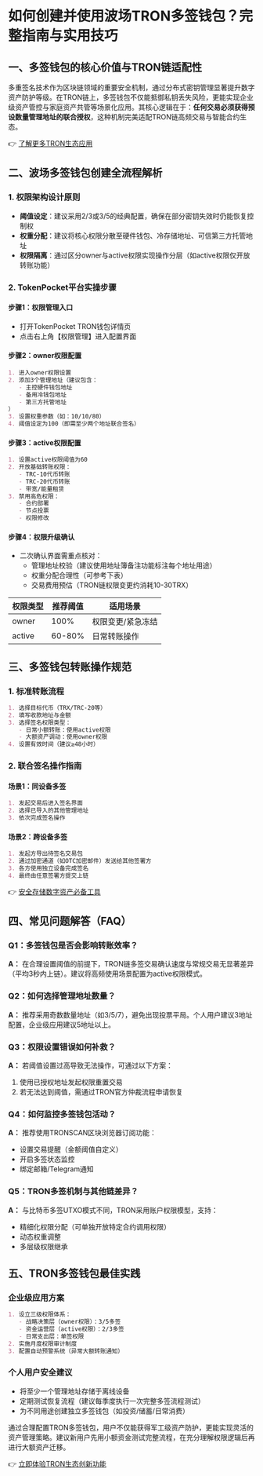 # 如何创建并使用波场TRON多签钱包？完整指南与实用技巧

## 一、多签钱包的核心价值与TRON链适配性

多重签名技术作为区块链领域的重要安全机制，通过分布式密钥管理显著提升数字资产防护等级。在TRON链上，多签钱包不仅能抵御私钥丢失风险，更能实现企业级资产管控与家庭资产共管等场景化应用。其核心逻辑在于：**任何交易必须获得预设数量管理地址的联合授权**，这种机制完美适配TRON链高频交易与智能合约生态。

👉 [了解更多TRON生态应用](https://bit.ly/okx_welcome)

## 二、波场多签钱包创建全流程解析

### 1. 权限架构设计原则
- **阈值设定**：建议采用2/3或3/5的经典配置，确保在部分密钥失效时仍能恢复控制权
- **权重分配**：建议将核心权限分散至硬件钱包、冷存储地址、可信第三方托管地址
- **权限隔离**：通过区分owner与active权限实现操作分层（如active权限仅开放转账功能）

### 2. TokenPocket平台实操步骤

#### 步骤1：权限管理入口
- 打开TokenPocket TRON钱包详情页
- 点击右上角【权限管理】进入配置界面

#### 步骤2：owner权限配置
```markdown
1. 进入owner权限设置
2. 添加3个管理地址（建议包含：
   - 主控硬件钱包地址
   - 备用冷钱包地址
   - 第三方托管地址
）
3. 设置权重参数（如：10/10/80）
4. 阈值设定为100（即需至少两个地址联合签名）
```

#### 步骤3：active权限配置
```markdown
1. 设置active权限阈值为60
2. 开放基础转账权限：
   - TRC-10代币转账
   - TRC-20代币转账
   - 带宽/能量租赁
3. 禁用高危权限：
   - 合约部署
   - 节点投票
   - 权限修改
```

#### 步骤4：权限升级确认
- 二次确认界面需重点核对：
  - 管理地址校验（建议使用地址簿备注功能标注每个地址用途）
  - 权重分配合理性（可参考下表）
  - 交易费用预估（TRON链权限变更约消耗10-30TRX）

| 权限类型 | 推荐阈值 | 适用场景 |
|---------|----------|----------|
| owner   | 100%      | 权限变更/紧急冻结 |
| active  | 60-80%    | 日常转账操作 |

## 三、多签钱包转账操作规范

### 1. 标准转账流程
```markdown
1. 选择目标代币（TRX/TRC-20等）
2. 填写收款地址与金额
3. 选择签名权限类型：
   - 日常小额转账：使用active权限
   - 大额资产调动：使用owner权限
4. 设置有效时间（建议≥48小时）
```

### 2. 联合签名操作指南

#### 场景1：同设备多签
```markdown
1. 发起交易后进入签名界面
2. 选择已导入的其他管理地址
3. 依次完成签名操作
```

#### 场景2：跨设备多签
```markdown
1. 发起方导出待签名交易包
2. 通过加密通道（如OTC加密邮件）发送给其他签署方
3. 各方使用独立设备完成签名
4. 最终由任意签署方提交上链
```

👉 [安全存储数字资产必备工具](https://bit.ly/okx_welcome)

## 四、常见问题解答（FAQ）

### Q1：多签钱包是否会影响转账效率？
**A：** 在合理设置阈值的前提下，TRON链多签交易确认速度与常规交易无显著差异（平均3秒内上链）。建议将高频使用场景配置为active权限模式。

### Q2：如何选择管理地址数量？
**A：** 推荐采用奇数数量地址（如3/5/7），避免出现投票平局。个人用户建议3地址配置，企业级应用建议5地址以上。

### Q3：权限设置错误如何补救？
**A：** 若阈值设置过高导致无法操作，可通过以下方案：
1. 使用已授权地址发起权限重置交易
2. 若无法达到阈值，需通过TRON官方仲裁流程申请恢复

### Q4：如何监控多签钱包活动？
**A：** 推荐使用TRONSCAN区块浏览器订阅功能：
- 设置交易提醒（金额阈值自定义）
- 开启多签状态监控
- 绑定邮箱/Telegram通知

### Q5：TRON多签机制与其他链差异？
**A：** 与比特币多签UTXO模式不同，TRON采用账户权限模型，支持：
- 精细化权限分配（可单独开放特定合约调用权限）
- 动态权重调整
- 多层级权限继承

## 五、TRON多签钱包最佳实践

### 企业级应用方案
```markdown
1. 设立三级权限体系：
   - 战略决策层（owner权限）：3/5多签
   - 资金运营层（active权限）：2/3多签
   - 日常支出层：单签权限
2. 实施月度权限审计制度
3. 配置自动预警系统（异常大额转账通知）
```

### 个人用户安全建议
- 将至少一个管理地址存储于离线设备
- 定期测试恢复流程（建议每季度执行一次完整多签流程测试）
- 为不同用途创建独立多签钱包（如投资/储蓄/日常消费）

通过合理配置TRON多签钱包，用户不仅能获得军工级资产防护，更能实现灵活的资产管理策略。建议新用户先用小额资金测试完整流程，在充分理解权限逻辑后再进行大额资产迁移。

👉 [立即体验TRON生态创新功能](https://bit.ly/okx_welcome)
